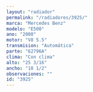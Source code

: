```yaml
---
layout: "radiador"
permalink: "/radiadores/3925/"
marca: "Mercedes Benz"
modelo: "E500"
ano: "2008"
motor: "V8 5.5"
transmision: "Automática"
parte: "62796A"
clima: "Con clima"
alto: "25 3/16"
ancho: "18 1/2"
observaciones: ""
id: "3925"
---
```


